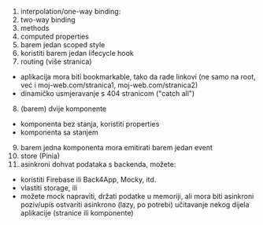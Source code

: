 1. interpolation/one-way binding:
2. two-way binding
3. methods
4. computed properties
5. barem jedan scoped style
6. koristiti barem jedan lifecycle hook
7. routing (više stranica)
  - aplikacija mora biti bookmarkable, tako da rade linkovi (ne samo na root, već i moj-web.com/stranica1, moj-web.com/stranica2)
  - dinamičko usmjeravanje s 404 stranicom ("catch all")
8. (barem) dvije komponente
 - komponenta bez stanja, koristiti properties
 - komponenta sa stanjem
9. barem jedna komponenta mora emitirati barem jedan event
10. store (Pinia)
11. asinkroni dohvat podataka s backenda, možete:
- koristiti Firebase ili Back4App, Mocky, itd.
- vlastiti storage, ili
- možete mock napraviti, držati podatke u memoriji, ali mora biti asinkroni poziv/upis
ostvariti asinkrono (lazy, po potrebi) učitavanje nekog dijela aplikacije (stranice ili komponente)
